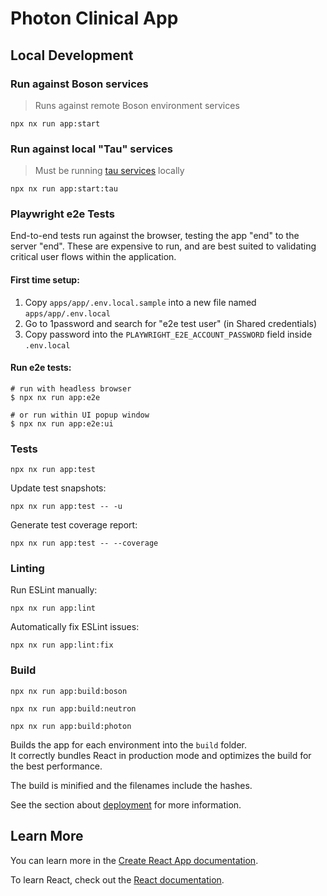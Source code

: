 # Photon Clinical App

## Local Development

### Run against Boson services

> Runs against remote Boson environment services

`npx nx run app:start`

### Run against local "Tau" services

> Must be running [tau services](https://github.com/Photon-Health/services) locally

`npx nx run app:start:tau`

### Playwright e2e Tests

End-to-end tests run against the browser, testing the app "end" to the server "end".
These are expensive to run, and are best suited to validating critical user flows within the application.

#### First time setup:

1. Copy `apps/app/.env.local.sample` into a new file named `apps/app/.env.local`
2. Go to 1password and search for "e2e test user" (in Shared credentials)
3. Copy password into the `PLAYWRIGHT_E2E_ACCOUNT_PASSWORD` field inside `.env.local`

#### Run e2e tests:

```shell
# run with headless browser
$ npx nx run app:e2e

# or run within UI popup window
$ npx nx run app:e2e:ui
```


### Tests

`npx nx run app:test`

Update test snapshots:

`npx nx run app:test -- -u`

Generate test coverage report:

`npx nx run app:test -- --coverage`

### Linting

Run ESLint manually:

`npx nx run app:lint`

Automatically fix ESLint issues:

`npx nx run app:lint:fix`

### Build

`npx nx run app:build:boson`

`npx nx run app:build:neutron`

`npx nx run app:build:photon`

Builds the app for each environment into the `build` folder.\
It correctly bundles React in production mode and optimizes the build for the best performance.

The build is minified and the filenames include the hashes.

See the section about [deployment](https://facebook.github.io/create-react-app/docs/deployment) for more information.

## Learn More

You can learn more in the [Create React App documentation](https://facebook.github.io/create-react-app/docs/getting-started).

To learn React, check out the [React documentation](https://reactjs.org/).

